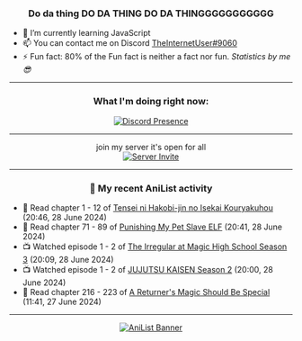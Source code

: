 <div align="center">

### Do da thing DO DA THING DO DA THINGGGGGGGGGGG
</div>

- 🌱 I’m currently learning JavaScript
- 📫 You can contact me on Discord [TheInternetUser#9060](https://discord.com/users/534117072796385300)
- ⚡ Fun fact: 80% of the Fun fact is neither a fact nor fun. _Statistics by me 😎_
<hr>

<div align="center">

### What I'm doing right now:
[![Discord Presence](https://lanyard.cnrad.dev/api/534117072796385300)](https://discord.com/users/534117072796385300)
<hr>

join my server it's open for all <br>
[![Server Invite](https://invidget.switchblade.xyz/bfYgVHxrSs)](https://discord.gg/bfYgVHxrSs)

<hr>
  
### 🌸 My recent AniList activity

</div>

<!-- ANILIST_ACTIVITY:start -->

-   📖 Read chapter 1 - 12 of [Tensei ni Hakobi-jin no Isekai Kouryakuhou](https://anilist.co/manga/167472) (20:46, 28 June 2024)
-   📖 Read chapter 71 - 89 of [Punishing My Pet Slave ELF](https://anilist.co/manga/143102) (20:41, 28 June 2024)
-   📺 Watched episode 1 - 2 of [The Irregular at Magic High School Season 3](https://anilist.co/anime/143271) (20:09, 28 June 2024)
-   📺 Watched episode 1 - 2 of [JUJUTSU KAISEN Season 2](https://anilist.co/anime/145064) (20:00, 28 June 2024)
-   📖 Read chapter 216 - 223 of [A Returner's Magic Should Be Special](https://anilist.co/manga/105393) (11:41, 27 June 2024)

<!-- ANILIST_ACTIVITY:end -->
<hr>

<div align="center">

[![AniList Banner](https://img.anili.st/User/929966)](https://anilist.co/user/TheInternetUser)

<!-- ![Profile views](https://gpvc.arturio.dev/TheInternetUse7) Since 2023-01-09 -->
<br>


</div>
